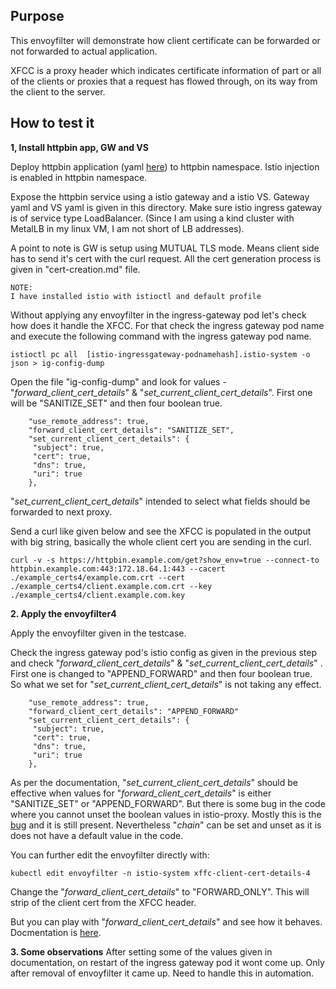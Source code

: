 ## Purpose

This envoyfilter will demonstrate how client certificate can be forwarded or not forwarded to actual application.

XFCC is a proxy header which indicates certificate information of part or all of the clients or proxies that a request has flowed through, on its way from the client to the server.
## How to test it

  **1, Install httpbin app, GW and VS**

Deploy httpbin application (yaml [here](https://github.com/istio/istio/blob/master/samples/httpbin/httpbin.yaml)) to httpbin namespace. Istio injection is enabled in httpbin namespace.

Expose the httpbin service using a istio gateway and a istio VS. Gateway yaml and VS yaml is given in this directory. Make sure istio ingress gateway is of service type LoadBalancer. (Since I am using a kind cluster with MetalLB in my linux VM, I am not short of LB addresses).

A point to note is GW is setup using MUTUAL TLS mode. Means client side has to send it's cert with the curl request. All the cert generation process is given in "cert-creation.md" file.
```
NOTE:
I have installed istio with istioctl and default profile
```
Without applying any envoyfilter in the ingress-gateway pod let's check how does it handle the XFCC. For that check the ingress gateway pod name and execute the following command with the ingress gateway pod name.

    istioctl pc all  [istio-ingressgateway-podnamehash].istio-system -o json > ig-config-dump
Open the file "ig-config-dump" and look for values - "*forward_client_cert_details*" & "*set_current_client_cert_details*". First one will be "SANITIZE_SET" and then four boolean true.

        "use_remote_address": true,
        "forward_client_cert_details": "SANITIZE_SET",
        "set_current_client_cert_details": {
         "subject": true,
         "cert": true,
         "dns": true,
         "uri": true
        },

"*set_current_client_cert_details*" intended to select what fields should be forwarded to next proxy.

Send a curl like given below and see the XFCC is populated in the output with big string, basically the whole client cert you are sending in the curl.

    curl -v -s https://httpbin.example.com/get?show_env=true --connect-to httpbin.example.com:443:172.18.64.1:443 --cacert ./example_certs4/example.com.crt --cert ./example_certs4/client.example.com.crt --key ./example_certs4/client.example.com.key

**2. Apply the envoyfilter4**

Apply the envoyfilter given in the testcase.

Check the ingress gateway pod's istio config as given in the previous step and check "*forward_client_cert_details*" & "*set_current_client_cert_details*" . First one is changed to  "APPEND_FORWARD" and then four boolean true. So what we set for "*set_current_client_cert_details*" is not taking any effect.

        "use_remote_address": true,
        "forward_client_cert_details": "APPEND_FORWARD"
        "set_current_client_cert_details": {
         "subject": true,
         "cert": true,
         "dns": true,
         "uri": true
        },

As per the documentation, "*set_current_client_cert_details*" should be effective when values for "*forward_client_cert_details*"  is either "SANITIZE_SET" or "APPEND_FORWARD". But there is some bug in the code where you cannot unset the boolean values in istio-proxy. Mostly this is the [bug](https://github.com/istio/istio/issues/18169#issuecomment-1673581700) and it is still present. Nevertheless "*chain*"  can be set and unset as it is does not have a default value in the code.

You can further edit the envoyfilter directly with:

    kubectl edit envoyfilter -n istio-system xffc-client-cert-details-4

Change the "*forward_client_cert_details*" to "FORWARD_ONLY". This will strip of the client cert from the XFCC header.

But you can play with "*forward_client_cert_details*" and see how it behaves.
Docmentation is [here](https://www.envoyproxy.io/docs/envoy/latest/api-v3/extensions/filters/network/http_connection_manager/v3/http_connection_manager.proto).

**3. Some observations**
After setting some of the values given in documentation, on restart of the ingress gateway pod it wont come up. Only after removal of envoyfilter it came up. Need to handle this in automation.

